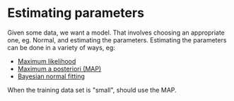 # Estimating parameters

Given some data, we want a model. That involves choosing an appropriate one, eg.
Normal, and estimating the parameters. Estimating the parameters can be done in
a variety of ways, eg:
- [Maximum likelihood](202210101331)
- [Maximum a posteriori (MAP)](202210101339)
- [Bayesian normal fitting](202210111043)

When the training data set is "small", should use the MAP.
